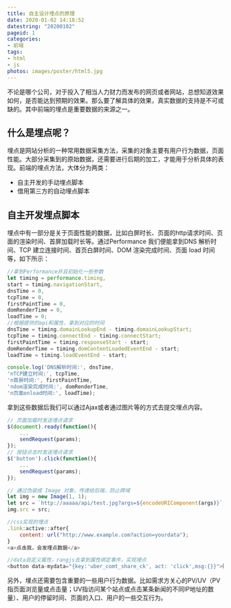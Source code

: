 ```yaml
---
title: 自主设计埋点的原理
date: 2020-01-02 14:18:52
datestring: "20200102"
pageid: 1
categories:
- 前端
tags:
- html
- js
photos: images/poster/html5.jpg
---
```


不论是哪个公司，对于投入了相当人力财力而发布的网页或者网站，总想知道效果如何，是否能达到预期的效果。那么要了解具体的效果，真实数据的支持是不可或缺的。其中前端的埋点是重要数据的来源之一。

## 什么是埋点呢？ 

埋点是网站分析的一种常用数据采集方法，采集的对象主要有用户行为数据，页面性能。大部分采集到的原始数据，还需要进行后期的加工，才能用于分析具体的表现。前端的埋点方法，大体分为两类：
+ 自主开发的手动埋点脚本
+ 借用第三方的自动埋点脚本

## 自主开发埋点脚本

埋点中有一部分是关于页面性能的数据，比如白屏时长、页面的http请求时间、页面的渲染时间、首屏加载时长等。通过Performance 我们便能拿到DNS 解析时间、TCP 建立连接时间、首页白屏时间、DOM 渲染完成时间、页面 load 时间等，如下所示：

```js
//拿到Performance并且初始化一些参数
let timing = performance.timing,
start = timing.navigationStart,
dnsTime = 0,
tcpTime = 0,
firstPaintTime = 0,
domRenderTime = 0,
loadTime = 0;
//根据提供的api和属性，拿到对应的时间
dnsTime = timing.domainLookupEnd - timing.domainLookupStart;
tcpTime = timing.connectEnd - timing.connectStart;
firstPaintTime = timing.responseStart - start;
domRenderTime = timing.domContentLoadedEventEnd - start;
loadTime = timing.loadEventEnd - start;

console.log('DNS解析时间:', dnsTime,
'nTCP建立时间:', tcpTime,
'n首屏时间:', firstPaintTime,
'ndom渲染完成时间:', domRenderTime,
'n页面onload时间:', loadTime);

```
拿到这些数据后我们可以通过Ajax或者通过图片等的方式去提交埋点内容。

```js
// 页面加载时发送埋点请求
$(document).ready(function(){
    ...
    sendRequest(params);
});
// 按钮点击时发送埋点请求
$('button').click(function(){
    ...
    sendRequest(params);
});

// 通过伪装成 Image 对象，传递给后端，防止跨域
let img = new Image(1, 1);
let src = `http://aaaaa/api/test.jpg?args=${encodeURIComponent(args)}`;
img.src = src;

//css实现的埋点
.link:active::after{
    content: url("http://www.example.com?action=yourdata");
}
<a>点击我，会发埋点数据</a>

//data自定义属性，rangjs去拿到属性绑定事件，实现埋点
<button data-mydata="{key:'uber_comt_share_ck', act: 'click',msg:{}}">购买</button>

```

另外，埋点还需要包含重要的一些用户行为数据。比如需求方关心的PV/UV（PV指页面浏览量或点击量；UV指访问某个站点或点击某条新闻的不同IP地址的数量）、用户的停留时间、页面的入口、用户的一些交互行为。





